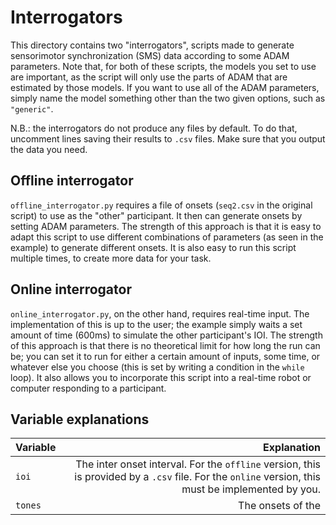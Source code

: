 # Interrogators
This directory contains two "interrogators", scripts made to generate sensorimotor synchronization (SMS) data according to some ADAM parameters. Note that, for both of these scripts, the models you set to use are important, as the script will only use the parts of ADAM that are estimated by those models. If you want to use all of the ADAM parameters, simply name the model something other than the two given options, such as `"generic"`.

N.B.: the interrogators do not produce any files by default. To do that, uncomment lines saving their results to `.csv` files. Make sure that you output the data you need.

## Offline interrogator
`offline_interrogator.py` requires a file of onsets (`seq2.csv` in the original script) to use as the "other" participant. It then can generate onsets by setting ADAM parameters. The strength of this approach is that it is easy to adapt this script to use different combinations of parameters (as seen in the example) to generate different onsets. It is also easy to run this script multiple times, to create more data for your task.

## Online interrogator
`online_interrogator.py`, on the other hand, requires real-time input. The implementation of this is up to the user; the example simply waits a set amount of time (600ms) to simulate the other participant's IOI. The strength of this approach is that there is no theoretical limit for how long the run can be; you can set it to run for either a certain amount of inputs, some time, or whatever else you choose (this is set by writing a condition in the `while` loop). It also allows you to incorporate this script into a real-time robot or computer responding to a participant.

## Variable explanations
| Variable         | Explanation |
|--------------|------------:|
| `ioi` | The inter onset interval. For the `offline` version, this is provided by a `.csv` file. For the `online` version, this must be implemented by you. |
| `tones`      | The onsets of the  |